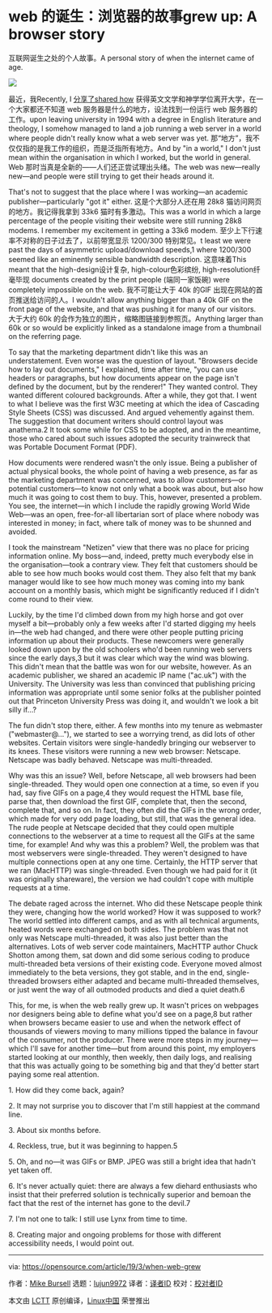 [#]: collector: (lujun9972)
[#]: translator: (XYenChi )
[#]: reviewer: ( )
[#]: publisher: ( )
[#]: url: ( )
[#]: subject: (When the web grew up: A browser story)
[#]: via: (https://opensource.com/article/19/3/when-web-grew)
[#]: author: (Mike Bursell https://opensource.com/users/mikecamel)

web 的诞生：浏览器的故事grew up: A browser story
======
互联网诞生之处的个人故事。A personal story of when the internet came of age.

![](https://opensource.com/sites/default/files/styles/image-full-size/public/lead-images/OSDC_Internet_Sign.png?itok=5MFGKs14)

最近，我Recently, I [分享了shared how][1] 获得英文文学和神学学位离开大学，在一个大家都还不知道 web 服务器是什么的地方，设法找到一份运行 web 服务器的工作。upon leaving university in 1994 with a degree in English literature and theology, I somehow managed to land a job running a web server in a world where people didn't really know what a web server was yet. 那“地方”，我不仅仅指的是我工作的组织，而是泛指所有地方。And by "in a world," I don't just mean within the organisation in which I worked, but the world in general. Web 那时当真是全新的——人们还正尝试理出头绪。The web was new—really new—and people were still trying to get their heads around it.

That's not to suggest that the place where I was working—an academic publisher—particularly "got it" either. 这是个大部分人还在用 28k8 猫访问网页的地方。我记得我拿到 33k6 猫时有多激动。This was a world in which a large percentage of the people visiting their website were still running 28k8 modems. I remember my excitement in getting a 33k6 modem. 至少上下行速率不对称的日子过去了，以前带宽显示 1200/300 特别常见。t least we were past the days of asymmetric upload/download speeds,1 where 1200/300 seemed like an eminently sensible bandwidth description. 这意味着This meant that the high-design设计复杂, high-colour色彩缤纷, high-resolution纤毫毕现 documents created by the print people (端同一家饭碗) were completely impossible on the web. 我不可能让大于 40k 的GIF 出现在网站的首页推送给访问的人。I wouldn't allow anything bigger than a 40k GIF on the front page of the website, and that was pushing it for many of our visitors. 大于大约 60k 的会作为独立的图片，缩略图链接到参照页。Anything larger than 60k or so would be explicitly linked as a standalone image from a thumbnail on the referring page.

To say that the marketing department didn't like this was an understatement. Even worse was the question of layout. "Browsers decide how to lay out documents," I explained, time after time, "you can use headers or paragraphs, but how documents appear on the page isn't defined by the document, but by the renderer!" They wanted control. They wanted different coloured backgrounds. After a while, they got that. I went to what I believe was the first W3C meeting at which the idea of Cascading Style Sheets (CSS) was discussed. And argued vehemently against them. The suggestion that document writers should control layout was anathema.2 It took some while for CSS to be adopted, and in the meantime, those who cared about such issues adopted the security trainwreck that was Portable Document Format (PDF).

How documents were rendered wasn't the only issue. Being a publisher of actual physical books, the whole point of having a web presence, as far as the marketing department was concerned, was to allow customers—or potential customers—to know not only what a book was about, but also how much it was going to cost them to buy. This, however, presented a problem. You see, the internet—in which I include the rapidly growing World Wide Web—was an open, free-for-all libertarian sort of place where nobody was interested in money; in fact, where talk of money was to be shunned and avoided.

I took the mainstream "Netizen" view that there was no place for pricing information online. My boss—and, indeed, pretty much everybody else in the organisation—took a contrary view. They felt that customers should be able to see how much books would cost them. They also felt that my bank manager would like to see how much money was coming into my bank account on a monthly basis, which might be significantly reduced if I didn't come round to their view.

Luckily, by the time I'd climbed down from my high horse and got over myself a bit—probably only a few weeks after I'd started digging my heels in—the web had changed, and there were other people putting pricing information up about their products. These newcomers were generally looked down upon by the old schoolers who'd been running web servers since the early days,3 but it was clear which way the wind was blowing. This didn't mean that the battle was won for our website, however. As an academic publisher, we shared an academic IP name ("ac.uk") with the University. The University was less than convinced that publishing pricing information was appropriate until some senior folks at the publisher pointed out that Princeton University Press was doing it, and wouldn't we look a bit silly if…?

The fun didn't stop there, either. A few months into my tenure as webmaster ("webmaster@…"), we started to see a worrying trend, as did lots of other websites. Certain visitors were single-handedly bringing our webserver to its knees. These visitors were running a new web browser: Netscape. Netscape was badly behaved. Netscape was multi-threaded.

Why was this an issue? Well, before Netscape, all web browsers had been single-threaded. They would open one connection at a time, so even if you had, say five GIFs on a page,4 they would request the HTML base file, parse that, then download the first GIF, complete that, then the second, complete that, and so on. In fact, they often did the GIFs in the wrong order, which made for very odd page loading, but still, that was the general idea. The rude people at Netscape decided that they could open multiple connections to the webserver at a time to request all the GIFs at the same time, for example! And why was this a problem? Well, the problem was that most webservers were single-threaded. They weren't designed to have multiple connections open at any one time. Certainly, the HTTP server that we ran (MacHTTP) was single-threaded. Even though we had paid for it (it was originally shareware), the version we had couldn't cope with multiple requests at a time.

The debate raged across the internet. Who did these Netscape people think they were, changing how the world worked? How it was supposed to work? The world settled into different camps, and as with all technical arguments, heated words were exchanged on both sides. The problem was that not only was Netscape multi-threaded, it was also just better than the alternatives. Lots of web server code maintainers, MacHTTP author Chuck Shotton among them, sat down and did some serious coding to produce multi-threaded beta versions of their existing code. Everyone moved almost immediately to the beta versions, they got stable, and in the end, single-threaded browsers either adapted and became multi-threaded themselves, or just went the way of all outmoded products and died a quiet death.6

This, for me, is when the web really grew up. It wasn't prices on webpages nor designers being able to define what you'd see on a page,8 but rather when browsers became easier to use and when the network effect of thousands of viewers moving to many millions tipped the balance in favour of the consumer, not the producer. There were more steps in my journey—which I'll save for another time—but from around this point, my employers started looking at our monthly, then weekly, then daily logs, and realising that this was actually going to be something big and that they'd better start paying some real attention.

1\. How did they come back, again?

2\. It may not surprise you to discover that I'm still happiest at the command line.

3\. About six months before.

4\. Reckless, true, but it was beginning to happen.5

5\. Oh, and no—it was GIFs or BMP. JPEG was still a bright idea that hadn't yet taken off.

6\. It's never actually quiet: there are always a few diehard enthusiasts who insist that their preferred solution is technically superior and bemoan the fact that the rest of the internet has gone to the devil.7

7\. I'm not one to talk: I still use Lynx from time to time.

8\. Creating major and ongoing problems for those with different accessibility needs, I would point out.

--------------------------------------------------------------------------------

via: https://opensource.com/article/19/3/when-web-grew

作者：[Mike Bursell][a]
选题：[lujun9972][b]
译者：[译者ID](https://github.com/译者ID)
校对：[校对者ID](https://github.com/校对者ID)

本文由 [LCTT](https://github.com/LCTT/TranslateProject) 原创编译，[Linux中国](https://linux.cn/) 荣誉推出

[a]: https://opensource.com/users/mikecamel
[b]: https://github.com/lujun9972
[1]: https://opensource.com/article/18/11/how-web-was-won
